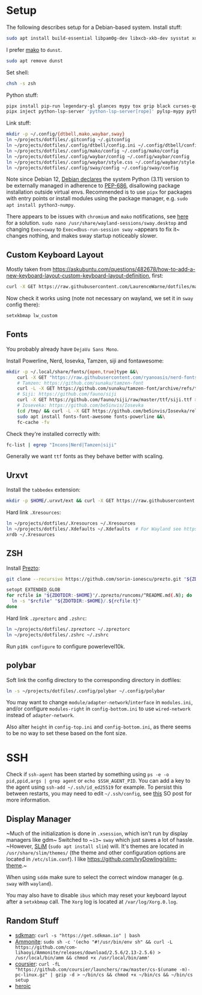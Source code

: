 # Setup

The following describes setup for a Debian-based system.  Install stuff:

```bash
sudo apt install build-essential libpam0g-dev libxcb-xkb-dev sysstat xdotool logrotate rxvt-unicode bat pypy3 zsh htop sagemath network-manager vlc cowsay sddm inxi pavucontrol pipx python3-numpy python3-ipython gnome-screenshot lm-sensors jq radeontop sway waybar slurp grim wlsunset wdisplays mako-notifier fonts-symbola libjansson virtualenvwrapper bat postgresql-15 libgirepository-1.0-dev
```

I prefer [mako](https://github.com/emersion/mako) to `dunst`.
```bash
sudo apt remove dunst
```

Set shell:

```bash
chsh -s zsh
```

Python stuff:

```bash
pipx install pip-run legendary-gl glances mypy tox grip black curses-questions nox protontricks awsume litecli sacad streamlink pulsemixer python-lsp-server ruff dtbell
pipx inject python-lsp-server 'python-lsp-server[rope]' pylsp-mypy python-lsp-ruff
```

Link stuff:

```bash
mkdir -p ~/.config/{dtbell,mako,waybar,sway}
ln ~/projects/dotfiles/.gitconfig ~/.gitconfig
ln ~/projects/dotfiles/.config/dtbell/config.ini ~/.config/dtbell/config.ini
ln ~/projects/dotfiles/.config/mako/config ~/.config/mako/config
ln ~/projects/dotfiles/.config/waybar/config ~/.config/waybar/config
ln ~/projects/dotfiles/.config/waybar/style.css ~/.config/waybar/style.css
ln ~/projects/dotfiles/.config/sway/config ~/.config/sway/config
```

Note since Debian 12, [Debian declares](https://salsa.debian.org/python-team/packages/python-pip/-/blob/master/debian/NEWS) the system Python (3.11) version to be externally managed in adherence to [PEP-686](https://peps.python.org/pep-0668/), disallowing package installation outside virtual envs.  Recommended is to use `pipx` for packages with entry points or install modules using the package manager, e.g. `sudo apt install python3-numpy`.

There appears to be issues with `chromium` and `mako` notifications, see [here](https://github.com/void-linux/void-packages/issues/33181) for a solution.  `sudo nano /usr/share/wayland-sessions/sway.desktop` and changing `Exec=sway` to `Exec=dbus-run-session sway` ~appears to fix it~ changes nothing, and makes sway startup noticeably slower.

## Custom Keyboard Layout

Mostly taken from https://askubuntu.com/questions/482678/how-to-add-a-new-keyboard-layout-custom-keyboard-layout-definition, first:

```bash
curl -X GET https://raw.githubusercontent.com/LaurenceWarne/dotfiles/master/lw_custom | sudo tee /usr/share/X11/xkb/symbols/lw_custom  # sudo curl wouldn't work here since redirection is not part of the execution, tee is a common workaround
```

Now check it works using (note not necessary on wayland, we set it in `sway` config there):

```bash
setxkbmap lw_custom
```

## Fonts

You probably already have `DejaVu Sans Mono`.

Install Powerline, Nerd, Iosevka, Tamzen, siji and fontawesome:

```bash
mkdir -p ~/.local/share/fonts/{open,true}type &&\
	curl -X GET "https://raw.githubusercontent.com/ryanoasis/nerd-fonts/master/patched-fonts/Hack/Regular/complete/Hack%20Regular%20Nerd%20Font%20Complete.ttf" >| ~/.local/share/fonts/truetype/Hack\ Regular\ Nerd\ Font\ Complete.ttf &&\
	# Tamzen: https://github.com/sunaku/tamzen-font
	curl -L -X GET https://github.com/sunaku/tamzen-font/archive/refs/tags/Tamzen-1.11.6.tar.gz | tar --gzip -xv -C ~/.local/share/fonts/ &&\
	# Siji: https://github.com/fauno/siji
	curl -X GET https://github.com/fauno/siji/raw/master/ttf/siji.ttf > ~/.local/share/fonts/siji.ttf &&\
	# Ioseveka: https://github.com/be5invis/Iosevka
	(cd /tmp/ && curl -L -X GET https://github.com/be5invis/Iosevka/releases/download/v17.0.4/ttf-iosevka-17.0.4.zip >| ttf-iosevka-17.0.4.zip && unzip ttf-iosevka-17.0.4.zip && mv -fv iosevka*.ttf ~/.local/share/fonts/truetype) &&\
	sudo apt install fonts-font-awesome fonts-powerline &&\
	fc-cache -fv
```

Check they're installed correctly with:

```bash
fc-list | egrep "Incons|Nerd|Tamzen|siji"
```

Generally we want `ttf` fonts as they behave better with scaling.

## Urxvt

Install the `tabbedex` extension:

```bash
mkdir -p $HOME/.urxvt/ext && curl -X GET https://raw.githubusercontent.com/mina86/urxvt-tabbedex/master/tabbedex > $HOME/.urxvt/ext/tabbedex
```

Hard link `.Xresources`:

```bash
ln ~/projects/dotfiles/.Xresources ~/.Xresources
ln ~/projects/dotfiles/.Xdefaults ~/.Xdefaults  # For Wayland see https://wiki.archlinux.org/title/Sway#Xresources
xrdb ~/.Xresources
```

## ZSH

Install [Prezto](https://github.com/sorin-ionescu/prezto):

```bash
git clone --recursive https://github.com/sorin-ionescu/prezto.git "${ZDOTDIR:-$HOME}/.zprezto"
```

```bash
setopt EXTENDED_GLOB
for rcfile in "${ZDOTDIR:-$HOME}"/.zprezto/runcoms/^README.md(.N); do
  ln -s "$rcfile" "${ZDOTDIR:-$HOME}/.${rcfile:t}"
done
```

Hard link `.zpreztorc` and `.zshrc`:

```bash
ln ~/projects/dotfiles/.zpreztorc ~/.zpreztorc
ln ~/projects/dotfiles/.zshrc ~/.zshrc
```

Run `p10k configure` to configure powerlevel10k.

## polybar

Soft link the config directory to the corresponding directory in dotfiles:

```bash
ln -s ~/projects/dotfiles/.config/polybar ~/.config/polybar
```

You may want to change `module/adapter-network`/`interface` in `modules.ini`, and/or configure `modules-right` in `config-bottom.ini` to use `wired-network` instead of `adapter-network`.

Also alter `height` in `config-top.ini` and `config-bottom.ini`, as there seems to be no way to set these based on the font size.

# SSH

Check if `ssh-agent` has been started by something using `ps -e -o pid,ppid,args | grep agent` or `echo $SSH_AGENT_PID`.  You can add a key to the agent using `ssh-add ~/.ssh/id_ed25519` for example.  To persist this between restarts, you may need to edit `~/.ssh/config`, see [this](https://stackoverflow.com/a/41145954/10930142) SO post for more information.

## Display Manager

~Much of the initialization is done in `.xsession`, which isn't run by display managers like gdm~ Switched to ~`i3`~ `sway` which just saves a lot of hassle.  ~However, [SLiM](https://wiki.archlinux.org/title/SLiM) (`sudo apt install slim`) will.  It's themes are located in `/usr/share/slim/themes/` (the theme and other configuration options are located in `/etc/slim.conf`).  I like https://github.com/IvyDowling/slim-theme.~

When using `sddm` make sure to select the correct window manager (e.g. `sway` with `wayland`).

You may also have to disable `ibus` which may reset your keyboard layout after a `setxkbmap` call.  The `Xorg` log is located at `/var/log/Xorg.0.log`.

## Random Stuff

- [sdkman](https://sdkman.io/): `curl -s "https://get.sdkman.io" | bash`
- [Ammonite](http://ammonite.io/#InstallationonLinux): `sudo sh -c '(echo "#!/usr/bin/env sh" && curl -L https://github.com/com-lihaoyi/Ammonite/releases/download/2.5.6/2.13-2.5.6) > /usr/local/bin/amm && chmod +x /usr/local/bin/amm'`
- [coursier](https://get-coursier.io/docs/cli-installation): `curl -fL "https://github.com/coursier/launchers/raw/master/cs-$(uname -m)-pc-linux.gz" | gzip -d > ~/bin/cs && chmod +x ~/bin/cs && ~/bin/cs setup`
- [heroic](https://github.com/Heroic-Games-Launcher/HeroicGamesLauncher/releases/latest)

